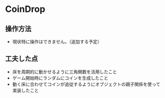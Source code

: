 # CoinDrop
## 操作方法
- 現状特に操作はできません。（追加する予定）
## 工夫した点
- 床を周期的に動かせるように三角関数を活用したこと
- ゲーム開始時にランダムにコインを生成したこと
- 動く床に合わせてコインが追従するようにオブジェクトの親子関係を使って実装したこと
